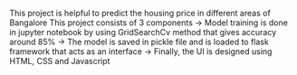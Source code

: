 This project is helpful to predict the housing price in different areas of Bangalore
This project consists of 3 components
-> Model training is done in jupyter notebook by using GridSearchCv method that gives accuracy around 85%
-> The model is saved in pickle file and is loaded to flask framework that acts as an interface
-> Finally, the UI is designed using HTML, CSS and Javascript


